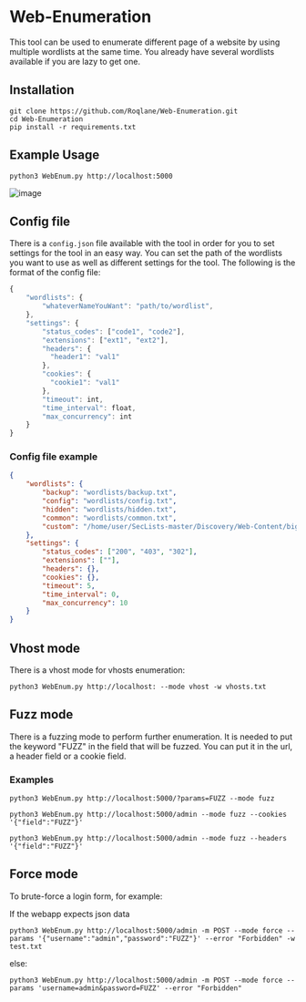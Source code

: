 # Web-Enumeration
[comment]: <brief description>
This tool can be used to enumerate different page of a website by using multiple wordlists at the same time. You already have several wordlists available if you are lazy to get one. 

## Installation

```
git clone https://github.com/Roqlane/Web-Enumeration.git
cd Web-Enumeration
pip install -r requirements.txt
```

## Example Usage

`python3 WebEnum.py http://localhost:5000`

![image](https://github.com/user-attachments/assets/621d2868-54be-435a-9163-6fb77ffd83d5)


## Config file

There is a `config.json` file available with the tool in order for you to set settings for the tool in an easy way. You can set the path of the wordlists you want to use as well as different settings for the tool. The following is the format of the config file:

```js
{
    "wordlists": {
        "whateverNameYouWant": "path/to/wordlist",
    },
    "settings": {
        "status_codes": ["code1", "code2"],
        "extensions": ["ext1", "ext2"],
        "headers": {
          "header1": "val1"
        },
        "cookies": {
          "cookie1": "val1"
        },
        "timeout": int,
        "time_interval": float,
        "max_concurrency": int
    }
}
```

### Config file example

```json
{
    "wordlists": {
        "backup": "wordlists/backup.txt",
        "config": "wordlists/config.txt",
        "hidden": "wordlists/hidden.txt",
        "common": "wordlists/common.txt",
        "custom": "/home/user/SecLists-master/Discovery/Web-Content/big.txt"
    },
    "settings": {
        "status_codes": ["200", "403", "302"],
        "extensions": [""],
        "headers": {},
        "cookies": {},
        "timeout": 5,
        "time_interval": 0,
        "max_concurrency": 10
    }
}
```

## Vhost mode

There is a vhost mode for vhosts enumeration:

`python3 WebEnum.py http://localhost: --mode vhost -w vhosts.txt`

## Fuzz mode

There is a fuzzing mode to perform further enumeration. It is needed to put the keyword "FUZZ" in the field that will be fuzzed. You can put it in the url, a header field or a cookie field.

### Examples

`python3 WebEnum.py http://localhost:5000/?params=FUZZ --mode fuzz` 


`python3 WebEnum.py http://localhost:5000/admin --mode fuzz --cookies '{"field":"FUZZ"}'` 

`python3 WebEnum.py http://localhost:5000/admin --mode fuzz --headers '{"field":"FUZZ"}'` 

## Force mode

To brute-force a login form, for example:

If the webapp expects json data

`python3 WebEnum.py http://localhost:5000/admin -m POST --mode force --params '{"username":"admin","password":"FUZZ"}' --error "Forbidden" -w test.txt`

else:

`python3 WebEnum.py http://localhost:5000/admin -m POST --mode force --params 'username=admin&password=FUZZ' --error "Forbidden"`
